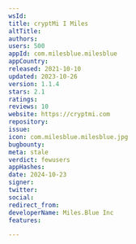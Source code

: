 ```yaml
---
wsId: 
title: cryptMi I Miles
altTitle: 
authors: 
users: 500
appId: com.milesblue.milesblue
appCountry: 
released: 2021-10-10
updated: 2023-10-26
version: 1.1.4
stars: 2.1
ratings: 
reviews: 10
website: https://cryptmi.com
repository: 
issue: 
icon: com.milesblue.milesblue.jpg
bugbounty: 
meta: stale
verdict: fewusers
appHashes: 
date: 2024-10-23
signer: 
twitter: 
social: 
redirect_from: 
developerName: Miles.Blue Inc
features: 

---
```



